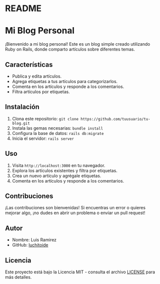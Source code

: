 # README

# Mi Blog Personal

¡Bienvenido a mi blog personal! Este es un blog simple creado utilizando Ruby on Rails, donde comparto artículos sobre diferentes temas.

## Características

- Publica y edita artículos.
- Agrega etiquetas a tus artículos para categorizarlos.
- Comenta en los artículos y responde a los comentarios.
- Filtra artículos por etiquetas.

## Instalación

1. Clona este repositorio: `git clone https://github.com/tuusuario/tu-blog.git`
2. Instala las gemas necesarias: `bundle install`
3. Configura la base de datos: `rails db:migrate`
4. Inicia el servidor: `rails server`

## Uso

1. Visita `http://localhost:3000` en tu navegador.
2. Explora los artículos existentes y filtra por etiquetas.
3. Crea un nuevo artículo y agrégale etiquetas.
4. Comenta en los artículos y responde a los comentarios.

## Contribuciones

¡Las contribuciones son bienvenidas! Si encuentras un error o quieres mejorar algo, ¡no dudes en abrir un problema o enviar un pull request!

## Autor

- Nombre: Luis Ramirez
- GitHub: [luchitoide](https://github.com/luchitoide)

## Licencia

Este proyecto está bajo la Licencia MIT - consulta el archivo [LICENSE](LICENSE) para más detalles.
